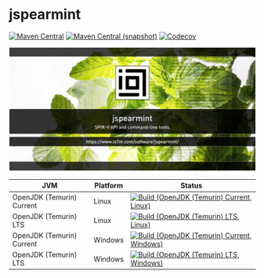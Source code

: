 jspearmint
===

[![Maven Central](https://img.shields.io/maven-central/v/com.io7m.jspearmint/com.io7m.jspearmint.svg?style=flat-square)](http://search.maven.org/#search%7Cga%7C1%7Cg%3A%22com.io7m.jspearmint%22)
[![Maven Central (snapshot)](https://img.shields.io/nexus/s/https/s01.oss.sonatype.org/com.io7m.jspearmint/com.io7m.jspearmint.svg?style=flat-square)](https://s01.oss.sonatype.org/content/repositories/snapshots/com/io7m/jspearmint/)
[![Codecov](https://img.shields.io/codecov/c/github/io7m/jspearmint.svg?style=flat-square)](https://codecov.io/gh/io7m/jspearmint)

![jspearmint](./src/site/resources/jspearmint.jpg?raw=true)

| JVM | Platform | Status |
|-----|----------|--------|
| OpenJDK (Temurin) Current | Linux | [![Build (OpenJDK (Temurin) Current, Linux)](https://img.shields.io/github/workflow/status/io7m/jspearmint/main.linux.temurin.current)](https://github.com/io7m/jspearmint/actions?query=workflow%3Amain.linux.temurin.current)|
| OpenJDK (Temurin) LTS | Linux | [![Build (OpenJDK (Temurin) LTS, Linux)](https://img.shields.io/github/workflow/status/io7m/jspearmint/main.linux.temurin.lts)](https://github.com/io7m/jspearmint/actions?query=workflow%3Amain.linux.temurin.lts)|
| OpenJDK (Temurin) Current | Windows | [![Build (OpenJDK (Temurin) Current, Windows)](https://img.shields.io/github/workflow/status/io7m/jspearmint/main.windows.temurin.current)](https://github.com/io7m/jspearmint/actions?query=workflow%3Amain.windows.temurin.current)|
| OpenJDK (Temurin) LTS | Windows | [![Build (OpenJDK (Temurin) LTS, Windows)](https://img.shields.io/github/workflow/status/io7m/jspearmint/main.windows.temurin.lts)](https://github.com/io7m/jspearmint/actions?query=workflow%3Amain.windows.temurin.lts)|
